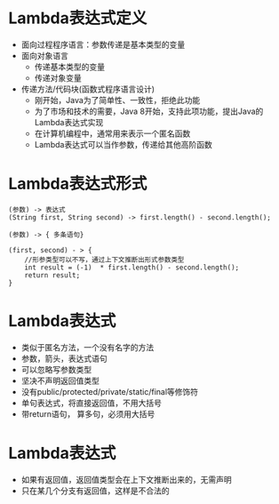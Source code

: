 # Lambda表达式定义
- 面向过程程序语言：参数传递是基本类型的变量
- 面向对象语言
    - 传递基本类型的变量
    - 传递对象变量
- 传递方法/代码块(函数式程序语言设计)
    - 刚开始，Java为了简单性、一致性，拒绝此功能
    - 为了市场和技术的需要，Java 8开始，支持此项功能，提出Java的Lambda表达式实现
    - 在计算机编程中，通常用来表示一个匿名函数
    - Lambda表达式可以当作参数，传递给其他高阶函数
# Lambda表达式形式
```
(参数) -> 表达式
(String first, String second) -> first.length() - second.length();

(参数) -> { 多条语句}

(first, second) - > {
    //形参类型可以不写，通过上下文推断出形式参数类型
    int result = (-1)  * first.length() - second.length();
    return result;
}
```
# Lambda表达式
- 类似于匿名方法，一个没有名字的方法
- 参数，箭头，表达式语句
- 可以忽略写参数类型
- 坚决不声明返回值类型
- 没有public/protected/private/static/final等修饰符
- 单句表达式，将直接返回值，不用大括号
- 带return语句， 算多句，必须用大括号
# Lambda表达式
- 如果有返回值，返回值类型会在上下文推断出来的，无需声明
- 只在某几个分支有返回值，这样是不合法的